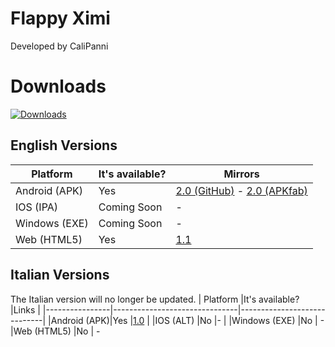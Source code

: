 # Flappy Ximi

Developed by CaliPanni


# Downloads
[![Downloads](https://img.shields.io/github/downloads/CaliPanni/flappyximi/total.svg)]()
## English Versions
| Platform              |It's available?                       |Mirrors                         |
|----------------|-------------------------------|-----------------------------|
|Android (APK)|Yes            |[2.0 (GitHub)](https://github.com/CaliPanni/flappyximi/releases/download/engh/flappyximieng2.apk) -  [2.0 (APKfab)](https://apkfab.com/it/flappy-ximi/com.CaliPanni.FlappyXimi/apk?h=59f1c86eea74c5c59ca3dfb581f14baf63fe855c7ec1c8e8ad13143169729a42)         |
|IOS  (IPA)        |Coming Soon          |-            |
|Windows     (EXE)   |Coming Soon|  -
|Web     (HTML5)   |Yes |[1.1](https://calipanni.github.io/flappyximi/)

## Italian Versions
The Italian version will no longer be updated.
| Platform              |It's available?                       |Links                         |
|----------------|-------------------------------|-----------------------------|
|Android (APK)|Yes            |[1.0](https://github.com/CaliPanni/flappyximi/releases/download/releses/flappyximita.apk)          |
|IOS  (ALT)        |No           |-            |
|Windows     (EXE)   |No |  -
|Web     (HTML5)   |No | -


